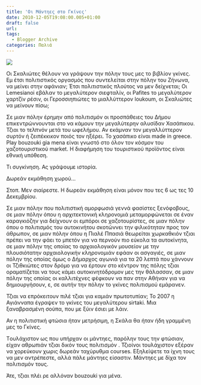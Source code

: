 ```yaml
---
title: 'Οι Μάντηες στο Γκίνες'
date: 2010-12-05T19:08:00.005+01:00
draft: false
url: 
tags:
  - Blogger Archive
categories: Παλιά
---
```


[![](https://blogger.googleusercontent.com/img/b/R29vZ2xl/AVvXsEhDHmY6o8iT6oDTU84St2NYjNmyJ1NcSbzxPyUT_xQQRS3mZRJeB0fBzIU8WNWsjbRscIueORo5584gz0yZ9Lt83gsPGJqtZHy7R0foABomZSg6-Akx-xXNnnmk4UNDl8ieZFx0EXOU5KQ/s320/Capture+d%25E2%2580%2599%25C3%25A9cran+2010-12-05+%25C3%25A0+17.35.27.png)](https://blogger.googleusercontent.com/img/b/R29vZ2xl/AVvXsEhDHmY6o8iT6oDTU84St2NYjNmyJ1NcSbzxPyUT_xQQRS3mZRJeB0fBzIU8WNWsjbRscIueORo5584gz0yZ9Lt83gsPGJqtZHy7R0foABomZSg6-Akx-xXNnnmk4UNDl8ieZFx0EXOU5KQ/s1600/Capture+d%25E2%2580%2599%25C3%25A9cran+2010-12-05+%25C3%25A0+17.35.27.png)

[](https://blogger.googleusercontent.com/img/b/R29vZ2xl/AVvXsEhDHmY6o8iT6oDTU84St2NYjNmyJ1NcSbzxPyUT_xQQRS3mZRJeB0fBzIU8WNWsjbRscIueORo5584gz0yZ9Lt83gsPGJqtZHy7R0foABomZSg6-Akx-xXNnnmk4UNDl8ieZFx0EXOU5KQ/s1600/Capture+d%25E2%2580%2599%25C3%25A9cran+2010-12-05+%25C3%25A0+17.35.27.png)  
  
Οι Σκαλιώτες θέλουν να γράψουν την πόλην τους μες το βιβλίον γκίνες. Εμ έτσι πολιτιστικός οργασμός που συντελείται στην πόλην του Ζήνωνα, να μείνει στην αφάνιαν; Έτσι πολιτιστικός πλούτος να μεν δείχνεται; Οι Lemesianoi εβάλαν το μεγαλύτερον σιεφταλίν, οι Pafites το μεγαλύτερον χαρτζίν ρέσιν, οι Γεροσσιηπιώτες το μιαλλύττερον loukoum, οι Σκαλιώτες να μείνουν πίσω;  
  
Σε μιαν πόλην έρημην από πολιτισμόν οι προσπάθειες του Δήμου επικεντρώννουνται στο να κάμουν την μεγαλύτερην αλυσίδαν Χασάπικου. Τζιαι το τελπνόν μετά του ωφελήμου. Αν εκάμναν τον μεγαλλύττερον συρτόν ή ζειπέκκικον ποιός τον ηξέρει. Το χασάπικο είναι made in greece. Play bouzouki gia mena είναι γνωστό στο όλον τον κόσμον του χαζοτουριστικού market. Η διαφήμηση του τουριστικού προϊόντος είναι εθνική υπόθεση.  
  
Τι συγκίνηση. Ας γράψουμε ιστορία.  
  
Δωρεάν εκμάθηση χωρού…  
  
Στοπ. Μεν σιαίρεστε. Η δωρεάν εκμάθηση είναι μόνον που τες 6 ως τες 10 Δεκεμβρίου.  
  
Σε μιαν πόλην που πολιτιστική αμορφωσιά γεννά φασίστες ξενόφοβους, σε μιαν πόλην όπου η αρχιτεκτονική κληρονομιά μεταμορφώνεται σε έναν καραγκιόζην για δείχνουν οι εμπόροι σε χαζοτουρίστες, σε μιαν πόλην όπου ο πολιτισμός του αυτοκινήτου σκοτώννει την φιλικότηταν προς τον άθρωπον, σε μιαν πόλην όπου η Πιαλέ Ππασιά θεωρείται χωρκαθκιόν τζιαι πρέπει να την φάει το μπετόν για να περνούν πιο εύκολα τα αυτοκίνητα, σε μιαν πόλην της οποίας το αρχαιολογικόν μουσείον με την πλουσιότατην αρχαιολογικήν κληρονομιάν εφάαν οι ασγαγιές, σε μιαν πόλην της οποίας όμως ο Δήμαρχος αγωνιά για τα 20 λεπτά που χάννουν οι Τζιθκιώτες στον δρόμο για να έρτουν στο κέντρον της πόλης τζιαι οραματίζεται να τους κάμει αυτοκινητόδρομον μες την θάλασσαν, σε μιαν πόλην της οποίας οι καλλιτέχνες φέφκουν να παν στην Αθήναν για να δημιουργήσουν, ε, σε αυτήν την πόλην το γκίνες πολιτισμού εμάρανεν.  
  
Τζιαι να επρόκειτουν πιλέ τζιαι για καμιάν πρωτοτυπίαν; Το 2007 η Αγιάνναπα έγραψεν το γκίνες του μεγαλύτερου sirtaki. Μια ξαναβρασμένη σούπα, που με ξύιν έσιει με λάιν.  
  
Αν η πολιτιστική φτώσια ήταν μετρήσιμη, η Σκάλα θα ήταν ήδη γραμμένη μες το Γκίνες.  
  
Tουλάχιστον ως που υπήρχαν οι μάντηες, παρόλην τους την φτώσιαν, είχαν αθρωπιάν τζιαι δικόν τους πολιτισμόν . Τζιοίνοι τουλάχιστον εξέραν να χορεύκουν χωρις δωρεάν ταχύρυθμα courses. Εξηλείψετε τα ίχνη τους να μεν αντρέπεστε, αλλά πάλε μάντηες είσαστιν. Μάντηες με δίχα τον πολιτισμόν τους.  
  
Άτε, τζιαι πλέι ρε αλλόναν bouzouki για μένα.
